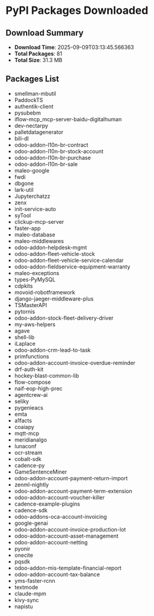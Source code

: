 # PyPI Packages Downloaded

## Download Summary
- **Download Time**: 2025-09-09T03:13:45.566363
- **Total Packages**: 81
- **Total Size**: 31.3 MB

## Packages List
- smellman-mbutil
- PaddockTS
- authentik-client
- pysubebm
- iflow-mcp_mcp-server-baidu-digitalhuman
- dev-nectarpy
- palletdatagenerator
- bili-dl
- odoo-addon-l10n-br-contract
- odoo-addon-l10n-br-stock-account
- odoo-addon-l10n-br-purchase
- odoo-addon-l10n-br-sale
- maleo-google
- fwdi
- dbgone
- lark-util
- Jupyterchatzz
- zenx
- init-service-auto
- syTool
- clickup-mcp-server
- faster-app
- maleo-database
- maleo-middlewares
- odoo-addon-helpdesk-mgmt
- odoo-addon-fleet-vehicle-stock
- odoo-addon-fleet-vehicle-service-calendar
- odoo-addon-fieldservice-equipment-warranty
- maleo-exceptions
- types-PyMySQL
- cdpkits
- movoid-robotframework
- django-jaeger-middleware-plus
- TSMasterAPI
- pytornis
- odoo-addon-stock-fleet-delivery-driver
- my-aws-helpers
- agave
- shell-lib
- iLaplace
- odoo-addon-crm-lead-to-task
- primfunctions
- odoo-addon-account-invoice-overdue-reminder
- drf-auth-kit
- hockey-blast-common-lib
- flow-compose
- naif-eop-high-prec
- agentcrew-ai
- seliky
- pygenieacs
- emta
- a1facts
- coaiapy
- mqtt-mcp
- meridianalgo
- lunaconf
- ocr-stream
- cobalt-sdk
- cadence-py
- GameSentenceMiner
- odoo-addon-account-payment-return-import
- zenml-nightly
- odoo-addon-account-payment-term-extension
- odoo-addon-account-voucher-killer
- cadence-example-plugins
- cadence-sdk
- odoo-addons-oca-account-invoicing
- google-genai
- odoo-addon-account-invoice-production-lot
- odoo-addon-account-asset-management
- odoo-addon-account-netting
- pyonir
- onecite
- pqsdk
- odoo-addon-mis-template-financial-report
- odoo-addon-account-tax-balance
- yms-faster-rcnn
- textmode
- claude-mpm
- kivy-sync
- napistu
